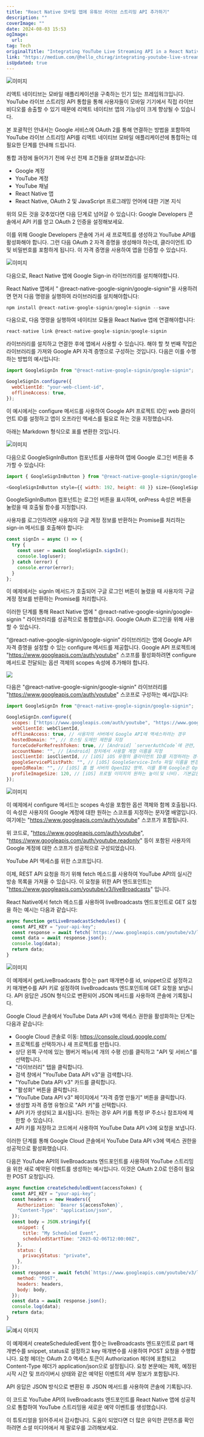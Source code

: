 ```yaml
---
title: "React Native 모바일 앱에 유튜브 라이브 스트리밍 API 추가하기"
description: ""
coverImage: ""
date: 2024-08-03 15:53
ogImage: 
  url: 
tag: Tech
originalTitle: "Integrating YouTube Live Streaming API in a React Native Mobile App A Comprehensive Guide"
link: "https://medium.com/@hello_chirag/integrating-youtube-live-streaming-api-in-a-react-native-mobile-app-a-comprehensive-guide-99069cc8d3aa"
isUpdated: true
---
```






![이미지](https://miro.medium.com/v2/resize:fit:1400/1*IVBP1chVcIHKlcIj8dYndg.gif)

리액트 네이티브는 모바일 애플리케이션을 구축하는 인기 있는 프레임워크입니다. YouTube 라이브 스트리밍 API 통합을 통해 사용자들이 모바일 기기에서 직접 라이브 비디오를 송출할 수 있기 때문에 리액트 네이티브 앱의 기능성이 크게 향상될 수 있습니다.

본 포괄적인 안내서는 Google 서비스에 OAuth 2를 통해 연결하는 방법을 포함하여 YouTube 라이브 스트리밍 API를 리액트 네이티브 모바일 애플리케이션에 통합하는 데 필요한 단계를 안내해 드립니다.

통합 과정에 들어가기 전에 우선 전제 조건들을 살펴보겠습니다:

<div class="content-ad"></div>

- Google 계정
- YouTube 계정
- YouTube 채널
- React Native 앱
- React Native, OAuth 2 및 JavaScript 프로그래밍 언어에 대한 기본 지식

위의 모든 것을 갖추었다면 다음 단계로 넘어갈 수 있습니다: Google Developers 콘솔에서 API 키를 얻고 OAuth 2 인증을 설정해보세요.

이를 위해 Google Developers 콘솔에 가서 새 프로젝트를 생성하고 YouTube API를 활성화해야 합니다. 그런 다음 OAuth 2 자격 증명을 생성해야 하는데, 클라이언트 ID 및 비밀번호를 포함하게 됩니다. 이 자격 증명을 사용하여 앱을 인증할 수 있습니다.

![이미지](/assets/img/Integrating-YouTube-Live-Streaming-API-in-a-React-Native-Mobile-App:-A-Comprehensive-Guide_1.png)

<div class="content-ad"></div>

다음으로, React Native 앱에 Google Sign-in 라이브러리를 설치해야합니다.

React Native 앱에서 " @react-native-google-signin/google-signin"을 사용하려면 먼저 다음 명령을 실행하여 라이브러리를 설치해야합니다:

```js
npm install @react-native-google-signin/google-signin --save
```

다음으로, 다음 명령을 실행하여 네이티브 모듈을 React Native 앱에 연결해야합니다:

<div class="content-ad"></div>

```js
react-native link @react-native-google-signin/google-signin
```

라이브러리를 설치하고 연결한 후에 앱에서 사용할 수 있습니다. 해야 할 첫 번째 작업은 라이브러리를 가져와 Google API 자격 증명으로 구성하는 것입니다. 다음은 이를 수행하는 방법의 예시입니다:

```js
import GoogleSignIn from "@react-native-google-signin/google-signin";

GoogleSignIn.configure({
  webClientId: "your-web-client-id",
  offlineAccess: true,
});
```

이 예시에서는 configure 메서드를 사용하여 Google API 프로젝트 ID인 web 클라이언트 ID를 설정하고 앱이 오프라인 액세스를 필요로 하는 것을 지정했습니다.

<div class="content-ad"></div>

아래는 Markdown 형식으로 표를 변환한 것입니다.

![이미지](/assets/img/Integrating-YouTube-Live-Streaming-API-in-a-React-Native-Mobile-App:-A-Comprehensive-Guide_2.png)

다음으로 GoogleSignInButton 컴포넌트를 사용하여 앱에 Google 로그인 버튼을 추가할 수 있습니다:

```js
import { GoogleSignInButton } from "@react-native-google-signin/google-signin";

<GoogleSignInButton style={{ width: 192, height: 48 }} size={GoogleSignInButton.Size.Wide} color={GoogleSignInButton.Color.Dark} onPress={this.signIn} />;
```

GoogleSignInButton 컴포넌트는 로그인 버튼을 표시하며, onPress 속성은 버튼을 눌렀을 때 호출될 함수를 지정합니다.

<div class="content-ad"></div>

사용자를 로그인하려면 사용자의 구글 계정 정보를 반환하는 Promise를 처리하는 sign-in 메서드를 호출해야 합니다:

```js
const signIn = async () => {
  try {
    const user = await GoogleSignIn.signIn();
    console.log(user);
  } catch (error) {
    console.error(error);
  }
};
```

이 예제에서는 signIn 메서드가 호출되어 구글 로그인 버튼이 눌렸을 때 사용자의 구글 계정 정보를 반환하는 Promise를 처리합니다.

이러한 단계를 통해 React Native 앱에 " @react-native-google-signin/google-signin " 라이브러리를 성공적으로 통합했습니다. Google OAuth 로그인을 위해 사용할 수 있습니다.

<div class="content-ad"></div>

“@react-native-google-signin/google-signin” 라이브러리는 앱에 Google API 자격 증명을 설정할 수 있는 configure 메서드를 제공합니다. Google API 프로젝트에 "https://www.googleapis.com/auth/youtube" 스코프를 활성화하려면 configure 메서드로 전달되는 옵션 객체의 scopes 속성에 추가해야 합니다.

<img src="/assets/img/Integrating-YouTube-Live-Streaming-API-in-a-React-Native-Mobile-App:-A-Comprehensive-Guide_3.png" />

다음은 "@react-native-google-signin/google-signin" 라이브러리를 "https://www.googleapis.com/auth/youtube" 스코프로 구성하는 예시입니다:

```js
import GoogleSignIn from "@react-native-google-signin/google-signin";

GoogleSignIn.configure({
  scopes: ["https://www.googleapis.com/auth/youtube", "https://www.googleapis.com/auth/youtube.readonly"], // 사용자를 대신하여 액세스하려는 API, 기본값은 이메일 및 프로필
  webClientId: webClientId,
  offlineAccess: true, // 사용자의 서버에서 Google API에 액세스하려는 경우
  hostedDomain: "", // 호스팅 도메인 제한을 지정
  forceCodeForRefreshToken: true, // [Android] `serverAuthCode`에 관련, 아래 링크의 문서 참조 *
  accountName: "", // [Android] 장치에서 사용할 계정 이름을 지정
  iosClientId: iosClientId, // [iOS] iOS 유형의 클라이언트 ID를 지정하려는 경우 (그렇지 않은 경우 GoogleService-Info.plist에서 가져옴)
  googleServicePlistPath: "", // [iOS] GoogleService-Info 파일 이름을 변경한 경우 여기에 새 이름 입력, 예: GoogleService-Info-Staging
  openIdRealm: "", // [iOS] 홈 웹 서버의 OpenID2 영역. 이를 통해 Google은 OpenID 식별자를 OpenID Connect ID 토큰에 포함할 수 있습니다.
  profileImageSize: 120, // [iOS] 프로필 이미지의 원하는 높이(및 너비). 기본값은 120px입니다.
});
```

<div class="content-ad"></div>

![이미지](/assets/img/Integrating-YouTube-Live-Streaming-API-in-a-React-Native-Mobile-App:-A-Comprehensive-Guide_4.png)

이 예제에서 configure 메서드는 scopes 속성을 포함한 옵션 객체와 함께 호출됩니다. 이 속성은 사용자의 Google 계정에 대한 원하는 스코프를 지정하는 문자열 배열입니다. 여기에는 "https://www.googleapis.com/auth/youtube" 스코프가 포함됩니다.

위 코드로, "https://www.googleapis.com/auth/youtube", "https://www.googleapis.com/auth/youtube.readonly" 등이 포함된 사용자의 Google 계정에 대한 스코프가 성공적으로 구성되었습니다.

<div class="content-ad"></div>

YouTube API 액세스를 위한 스코프입니다.

이제, REST API 요청을 하기 위해 fetch 메소드를 사용하여 YouTube API의 실시간 방송 목록을 가져올 수 있습니다. 이 요청을 위한 API 엔드포인트는 "https://www.googleapis.com/youtube/v3/liveBroadcasts" 입니다.

React Native에서 fetch 메소드를 사용하여 liveBroadcasts 엔드포인트로 GET 요청을 하는 예시는 다음과 같습니다:

```js
async function getLiveBroadcastSchedules() {
  const API_KEY = "your-api-key";
  const response = await fetch(`https://www.googleapis.com/youtube/v3/liveBroadcasts?part=id,snippet&key=${API_KEY}`);
  const data = await response.json();
  console.log(data);
  return data;
}
```

<div class="content-ad"></div>

![이미지](/assets/img/Integrating-YouTube-Live-Streaming-API-in-a-React-Native-Mobile-App:-A-Comprehensive-Guide_5.png)

이 예제에서 getLiveBroadcasts 함수는 part 매개변수를 id, snippet으로 설정하고 키 매개변수를 API 키로 설정하여 liveBroadcasts 엔드포인트에 GET 요청을 보냅니다. API 응답은 JSON 형식으로 변환되어 JSON 메서드를 사용하여 콘솔에 기록됩니다.

Google Cloud 콘솔에서 YouTube Data API v3에 액세스 권한을 활성화하는 단계는 다음과 같습니다:

- Google Cloud 콘솔로 이동: https://console.cloud.google.com/
- 프로젝트를 선택하거나 새 프로젝트를 만듭니다.
- 상단 왼쪽 구석에 있는 햄버거 메뉴(세 개의 수평 선)를 클릭하고 "API 및 서비스"를 선택합니다.
- "라이브러리" 탭을 클릭합니다.
- 검색 창에서 "YouTube Data API v3"을 검색합니다.
- "YouTube Data API v3" 카드를 클릭합니다.
- "활성화" 버튼을 클릭합니다.
- "YouTube Data API v3" 페이지에서 "자격 증명 만들기" 버튼을 클릭합니다.
- 생성할 자격 증명 유형으로 "API 키"를 선택합니다.
- API 키가 생성되고 표시됩니다. 원하는 경우 API 키를 특정 IP 주소나 참조자에 제한할 수 있습니다.
- API 키를 저장하고 코드에서 사용하여 YouTube Data API v3에 요청을 보냅니다.

<div class="content-ad"></div>

이러한 단계를 통해 Google Cloud 콘솔에서 YouTube Data API v3에 액세스 권한을 성공적으로 활성화했습니다.

다음은 YouTube API의 liveBroadcasts 엔드포인트를 사용하여 YouTube 스트리밍을 위한 새로 예약된 이벤트를 생성하는 예시입니다. 이것은 OAuth 2.0로 인증이 필요한 POST 요청입니다.

```js
async function createScheduledEvent(accessToken) {
  const API_KEY = "your-api-key";
  const headers = new Headers({
    Authorization: `Bearer ${accessToken}`,
    "Content-Type": "application/json",
  });
  const body = JSON.stringify({
    snippet: {
      title: "My Scheduled Event",
      scheduledStartTime: "2023-02-06T12:00:00Z",
    },
    status: {
      privacyStatus: "private",
    },
  });
  const response = await fetch(`https://www.googleapis.com/youtube/v3/liveBroadcasts?part=snippet,status&key=${API_KEY}`, {
    method: "POST",
    headers: headers,
    body: body,
  });
  const data = await response.json();
  console.log(data);
  return data;
}
```

![예시 이미지](https://miro.medium.com/v2/resize:fit:1200/1*0cSJRaQi_E3a59XvrsiLKA.gif)

<div class="content-ad"></div>

이 예제에서 createScheduledEvent 함수는 liveBroadcasts 엔드포인트로 part 매개변수를 snippet, status로 설정하고 key 매개변수를 사용하여 POST 요청을 수행합니다. 요청 헤더는 OAuth 2.0 액세스 토큰이 Authorization 헤더에 포함되고 Content-Type 헤더가 application/json으로 설정됩니다. 요청 본문에는 제목, 예정된 시작 시간 및 프라이버시 상태와 같은 예약된 이벤트의 세부 정보가 포함됩니다.

API 응답은 JSON 방식으로 변환된 후 JSON 메서드를 사용하여 콘솔에 기록됩니다.

이 코드로 YouTube API의 liveBroadcasts 엔드포인트를 React Native 앱에 성공적으로 통합하여 YouTube 스트리밍용 새로운 예약 이벤트를 생성했습니다.

이 튜토리얼을 읽어주셔서 감사합니다. 도움이 되었다면 더 많은 유익한 콘텐츠를 확인하려면 소셜 미디어에서 제 팔로우를 고려해보세요.
